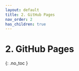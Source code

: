 ```yaml
---
layout: default
title: 2. GitHub Pages
nav_order: 2
has_children: true
---
```


# 2. GitHub Pages

{: .no_toc }